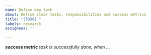 ```yaml
---
name: Define new task
about: Define clear tasks, responsibilities and success metrics
title: "[TODO] "
labels: research
assignees: ''

---
```


**success metric**
_task is successfully done, when ..._
